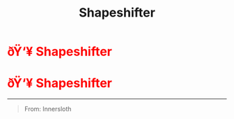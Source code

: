 ﻿---
lang: en-US
title: Shapeshifter
prev: Phantom
next: Viper
---
# <font color="red">ðŸ‘¥ <b>Shapeshifter</b></font> <Badge text="Vanilla" type="tip" vertical="middle"/>
# <font color="red">ðŸ‘¥ <b>Shapeshifter</b></font> <Badge text="Vanilla" type="tip" vertical="middle"/>
---

> From: Innersloth

